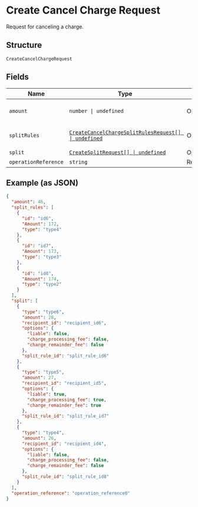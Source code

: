 
# Create Cancel Charge Request

Request for canceling a charge.

## Structure

`CreateCancelChargeRequest`

## Fields

| Name | Type | Tags | Description |
|  --- | --- | --- | --- |
| `amount` | `number \| undefined` | Optional | The amount that will be canceled. |
| `splitRules` | [`CreateCancelChargeSplitRulesRequest[] \| undefined`](../../doc/models/create-cancel-charge-split-rules-request.md) | Optional | The split rules request |
| `split` | [`CreateSplitRequest[] \| undefined`](../../doc/models/create-split-request.md) | Optional | Splits |
| `operationReference` | `string` | Required | - |

## Example (as JSON)

```json
{
  "amount": 46,
  "split_rules": [
    {
      "id": "id6",
      "Amount": 172,
      "type": "type4"
    },
    {
      "id": "id7",
      "Amount": 173,
      "type": "type3"
    },
    {
      "id": "id8",
      "Amount": 174,
      "type": "type2"
    }
  ],
  "split": [
    {
      "type": "type6",
      "amount": 28,
      "recipient_id": "recipient_id6",
      "options": {
        "liable": false,
        "charge_processing_fee": false,
        "charge_remainder_fee": false
      },
      "split_rule_id": "split_rule_id6"
    },
    {
      "type": "type5",
      "amount": 27,
      "recipient_id": "recipient_id5",
      "options": {
        "liable": true,
        "charge_processing_fee": true,
        "charge_remainder_fee": true
      },
      "split_rule_id": "split_rule_id7"
    },
    {
      "type": "type4",
      "amount": 26,
      "recipient_id": "recipient_id4",
      "options": {
        "liable": false,
        "charge_processing_fee": false,
        "charge_remainder_fee": false
      },
      "split_rule_id": "split_rule_id8"
    }
  ],
  "operation_reference": "operation_reference0"
}
```

